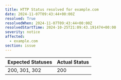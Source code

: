 ```yaml
---
title: HTTP Status resolved for example.com
date: 2024-11-07T09:43:44+00:00Z
resolved: True
resolvedWhen: 2024-11-07T09:43:44+00:00Z
resolvedStartTime: 2024-10-25T21:09:43.191474+00:00
severity: notice
affected:
  - example.com
section: issue
---
```


| Expected Statuses | Actual Status  |
|-------------------|----------------|
| 200, 301, 302 | 200 |
